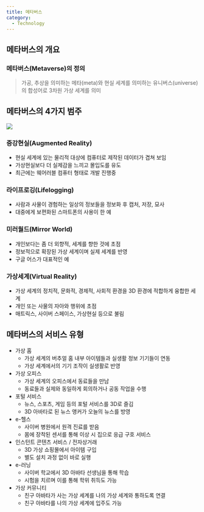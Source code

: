 ```yaml
---
title: 메타버스
category:
  - Technology
---
```


## 메타버스의 개요
### 메타버스(Metaverse)의 정의
> 가공, 추상을 의미하는 메타(meta)와 현실 세계를 의미하는 유니버스(universe)의 합성어로 3차원 가상 세계를 의미

## 메타버스의 4가지 범주

![](https://upload.wikimedia.org/wikipedia/ko/6/67/Metaverse_roadmap.jpg)

### 증강현실(Augmented Reality)

* 현실 세계에 있는 물리적 대상에 컴퓨터로 제작된 데이터가 겹쳐 보임
* 가상현실보다 더 실제감을 느끼고 몰입도를 유도
* 최근에는 웨어러블 컴퓨터 형태로 개발 진행중

### 라이프로깅(Lifelogging)

* 사람과 사물이 경험하는 일상의 정보들을 정보화 후 캡처, 저장, 묘사
* 대중에게 보편화된 스마트폰의 사용이 한 예

### 미러월드(Mirror World)

* 개인보다는 좀 더 외향적, 세계를 향한 것에 초점
* 정보적으로 확장된 가상 세계이며 실제 세계를 반영
* 구글 어스가 대표적인 예

### 가상세계(Virtual Reality)

* 가상 세계의 정치적, 문화적, 경제적, 사회적 환경을 3D 환경에 적합하게 융합한 세계
* 개인 또는 사물의 자아와 행위에 초점
* 매트릭스, 사이버 스페이스, 가상현실 등으로 불림

## 메타버스의 서비스 유형
* 가상 홈
  * 가상 세계의 버추얼 홈 내부 아이템들과 실생활 정보 기기들이 연동
  * 가상 세계에서의 기기 조작이 실생활로 반영
* 가상 오피스
  * 가상 세계의 오피스에서 동료들을 만남
  * 동료들과 실제와 동일하게 회의하거나 공동 작업을 수행
* 포털 서비스
  * 뉴스, 스포츠, 게임 등의 포털 서비스를 3D로 즐김
  * 3D 아바타로 된 뉴스 앵커가 오늘의 뉴스를 방영
* e-헬스
  * 사이버 병원에서 원격 진료를 받음
  * 몸에 장착된 센서를 통해 이상 시 집으로 응급 구호 서비스
* 인스턴트 콘텐츠 서비스 / 전자상거래
  * 3D 가상 쇼핑몰에서 아이템 구입
  * 별도 설치 과정 없이 바로 실행
* e-러닝
  * 사이버 학교에서 3D 아바타 선생님을 통해 학습
  * 시험을 치르며 이를 통해 학위 취득도 가능
* 가상 커뮤니티
  * 친구 아바타가 사는 가상 세계를 나의 가상 세계와 통하도록 연결
  * 친구 아바타를 나의 가상 세계에 입주도 가능
